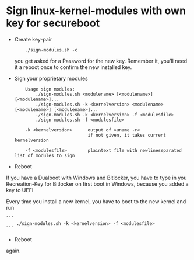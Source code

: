 # Sign linux-kernel-modules with own key for secureboot 

* Create key-pair
    
    ```
        ./sign-modules.sh -c
    ```
    you get asked for a Password for the new key. Remember it, you'll need it a reboot once to confirm the new installed key.

* Sign your proprietary modules
    
    ```
        Usage sign modules: 
            ./sign-modules.sh <modulename> [<modulename>] [<modulename>]...
            ./sign-modules.sh -k <kernelversion> <modulename> [<modulename>] [<modulename>]...
            ./sign-modules.sh -k <kernelversion> -f <modulesfile>
            ./sign-modules.sh -f <modulesfile>

        -k <kernelversion>      output of »uname -r«
                                if not given, it takes current kernelversion

        -f <modulesfile>        plaintext file with newlineseparated list of modules to sign    
    ```

* Reboot


If you have a Dualboot with Windows and Bitlocker, you have to type in you Recreation-Key for Bitlocker on first boot in Windows, because you added a key to UEFI

Every time you install a new kernel, you have to boot to the new kernel and run 

    ```
        ./sign-modules.sh -k <kernelversion> -f <modulesfile>
    ```

* Reboot

again.

